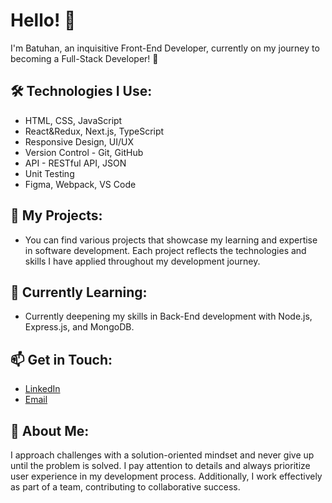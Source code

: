 # Hello! 👋
I'm Batuhan, an inquisitive Front-End Developer, currently on my journey to becoming a Full-Stack Developer! 🚀

## 🛠️ Technologies I Use:
- HTML, CSS, JavaScript
- React&Redux, Next.js, TypeScript
- Responsive Design, UI/UX
- Version Control - Git, GitHub
- API - RESTful API, JSON
- Unit Testing
- Figma, Webpack, VS Code

## 📂 My Projects:
- You can find various projects that showcase my learning and expertise in software development. Each project reflects the technologies and skills I have applied throughout my development journey.

## 🌱 Currently Learning:
- Currently deepening my skills in Back-End development with Node.js, Express.js, and MongoDB.

## 📫 Get in Touch:
- [LinkedIn](https://www.linkedin.com/in/batuhan-ta%C5%9F-b7a4b6274/)
- [Email](mailto:batux4n@hotmail.com)

## 💬 About Me:
I approach challenges with a solution-oriented mindset and never give up until the problem is solved. I pay attention to details and always prioritize user experience in my development process. Additionally, I work effectively as part of a team, contributing to collaborative success.
